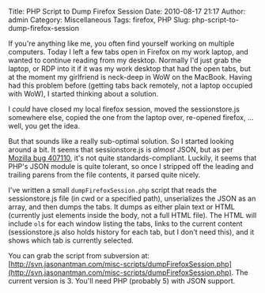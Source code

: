 Title: PHP Script to Dump Firefox Session
Date: 2010-08-17 21:17
Author: admin
Category: Miscellaneous
Tags: firefox, PHP
Slug: php-script-to-dump-firefox-session

If you're anything like me, you often find yourself working on multiple
computers. Today I left a few tabs open in Firefox on my work laptop,
and wanted to continue reading from my desktop. Normally I'd just grab
the laptop, or RDP into it if it was my work desktop that had the open
tabs, but at the moment my girlfriend is neck-deep in WoW on the
MacBook. Having had this problem before (getting tabs back remotely, not
a laptop occupied with WoW), I started thinking about a solution.

I *could* have closed my local firefox session, moved the
sessionstore.js somewhere else, copied the one from the laptop over,
re-opened firefox, ... well, you get the idea.

But that sounds like a really sub-optimal solution. So I started looking
around a bit. It seems that sessionstore.js is *almost* JSON, but as per
[Mozilla bug
407110](https://bugzilla.mozilla.org/show_bug.cgi?id=407110#c2), it's
not quite standards-compliant. Luckily, it seems that PHP's JSON module
is quite tolerant, so once I stripped off the leading and trailing
parens from the file contents, it parsed quite nicely.

I've written a small `dumpFirefoxSession.php` script that reads the
sessionstore.js file (in cwd or a specified path), unserializes the JSON
as an array, and then dumps the tabs. It dumps as either plain text or
HTML (currently just elements inside the body, not a full HTML file).
The HTML will include `ol`s for each window listing the tabs, links to
the current content (sessionstore.js also holds history for each tab,
but I don't need this), and it shows which tab is currently selected.

You can grab the script from subversion at:
[http://svn.jasonantman.com/misc-scripts/dumpFirefoxSession.php](http://svn.jasonantman.com/misc-scripts/dumpFirefoxSession.php).
The current version is 3. You'll need PHP (probably 5) with JSON
support.
